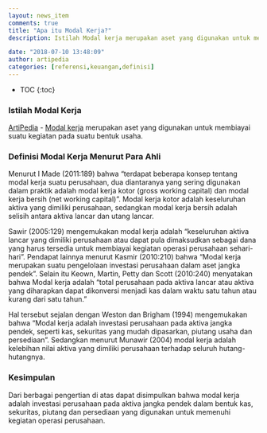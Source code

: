 ```yaml
---
layout: news_item
comments: true
title: "Apa itu Modal Kerja?"
description: Istilah Modal kerja merupakan aset yang digunakan untuk membiayai suatu kegiatan pada suatu bentuk usaha.

date: "2018-07-10 13:48:09"
author: artipedia
categories: [referensi,keuangan,definisi]
---
```

* TOC
{:toc}
### Istilah Modal Kerja
[ArtiPedia](/ "ArtiPedia") - [Modal kerja](/wiki/istilah-definisi-modal-kerja.html "Modal kerja") merupakan aset yang digunakan untuk membiayai suatu kegiatan pada suatu bentuk usaha. 

### Definisi Modal Kerja Menurut Para Ahli
Menurut I Made (2011:189) bahwa “terdapat beberapa konsep tentang modal kerja suatu perusahaan, dua diantaranya yang sering digunakan dalam praktik adalah modal kerja kotor (gross working capital) dan modal kerja bersih (net working capital)”. Modal kerja kotor adalah keseluruhan aktiva yang dimiliki perusahaan, sedangkan modal kerja bersih adalah selisih antara aktiva lancar dan utang lancar. 

Sawir (2005:129) mengemukakan modal kerja adalah “keseluruhan aktiva lancar yang dimiliki perusahaan atau dapat pula dimaksudkan sebagai dana yang harus tersedia untuk membiayai kegiatan operasi perusahaan sehari-hari”. Pendapat lainnya menurut Kasmir (2010:210) bahwa “Modal kerja merupakan suatu pengelolaan investasi perusahaan dalam aset jangka pendek”. Selain itu Keown, Martin, Petty dan Scott (2010:240) menyatakan bahwa Modal kerja adalah “total perusahaan pada aktiva lancar atau aktiva yang diharapkan dapat dikonversi menjadi kas dalam waktu satu tahun atau kurang dari satu tahun.”

Hal tersebut sejalan dengan Weston dan Brigham (1994) mengemukakan bahwa “Modal kerja adalah investasi perusahaan pada aktiva jangka pendek, seperti kas, sekuritas yang mudah dipasarkan, piutang usaha dan persediaan”. Sedangkan menurut Munawir (2004) modal kerja adalah kelebihan nilai aktiva yang dimiliki perusahaan terhadap seluruh hutang-hutangnya.

### Kesimpulan
Dari berbagai pengertian di atas dapat disimpulkan bahwa modal kerja adalah investasi perusahaan pada aktiva jangka pendek dalam bentuk kas, sekuritas, piutang dan persediaan yang digunakan untuk memenuhi kegiatan operasi perusahaan.
